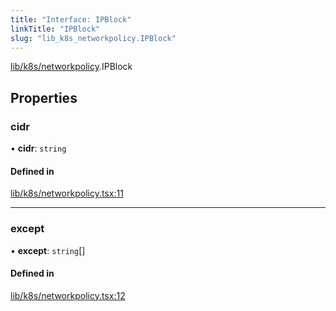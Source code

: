 ```yaml
---
title: "Interface: IPBlock"
linkTitle: "IPBlock"
slug: "lib_k8s_networkpolicy.IPBlock"
---
```


[lib/k8s/networkpolicy](../modules/lib_k8s_networkpolicy.md).IPBlock

## Properties

### cidr

• **cidr**: `string`

#### Defined in

[lib/k8s/networkpolicy.tsx:11](https://github.com/headlamp-k8s/headlamp/blob/1ae27053/frontend/src/lib/k8s/networkpolicy.tsx#L11)

___

### except

• **except**: `string`[]

#### Defined in

[lib/k8s/networkpolicy.tsx:12](https://github.com/headlamp-k8s/headlamp/blob/1ae27053/frontend/src/lib/k8s/networkpolicy.tsx#L12)

